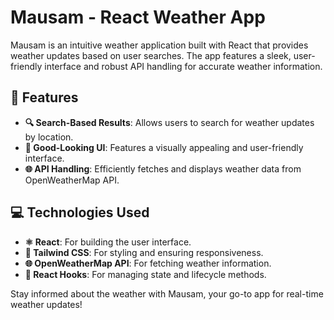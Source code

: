 # Mausam - React Weather App

Mausam is an intuitive weather application built with React that provides weather updates based on user searches. The app features a sleek, user-friendly interface and robust API handling for accurate weather information.

## 🌟 Features

- **🔍 Search-Based Results**: Allows users to search for weather updates by location.
- **📱 Good-Looking UI**: Features a visually appealing and user-friendly interface.
- **🌐 API Handling**: Efficiently fetches and displays weather data from OpenWeatherMap API.

## 💻 Technologies Used

- **⚛️ React**: For building the user interface.
- **🎨 Tailwind CSS**: For styling and ensuring responsiveness.
- **🌐 OpenWeatherMap API**: For fetching weather information.
- **🔧 React Hooks**: For managing state and lifecycle methods.

Stay informed about the weather with Mausam, your go-to app for real-time weather updates!
